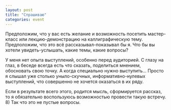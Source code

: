 ```yaml
---
layout: post
title: "Спрашиваю"
categories: event
---
```

Предположим, что у вас есть желание и возможность посетить мастер-класс или лекцию-демонстрацию на каллиграфическую тему. Предположим, что это всё рассказывал-показывал бы я. Что бы вы хотели увидеть-услышать, какие темы, какие вопросы?

У меня нет опыта выступлений, особенно перед аудиторией. С глазу на глаз, в беседе всегда есть что сказать, поделиться мнением, обосновать свою точку. А когда специально нужно выступить… Просто я слышал уже столько уныло-скучных, информативно-нулевых выступлений, что совершенно не хочется оказаться в их ряду.

Если в результате всего этого, родится мысль, сформируется рассказ, то я обязательно воспользуюсь возможностью провести такую встречу. 8) Так что это не пустые вопросы.